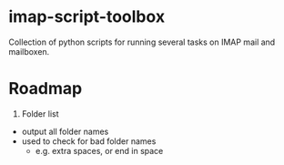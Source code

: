 # imap-script-toolbox
Collection of python scripts for running several tasks on IMAP mail and mailboxen.

# Roadmap #
1. Folder list
  * output all folder names
  * used to check for bad folder names
    - e.g. extra spaces, or end in space
